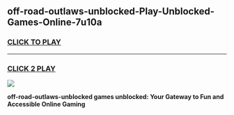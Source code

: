 
## off-road-outlaws-unblocked-Play-Unblocked-Games-Online-7u10a
<h3>
<a href="https://premium76.site?title=off-road-outlaws-unblocked&ref=25A">CLICK TO PLAY</a></h3>
<hr>

<h3>
<a href="https://premium76.site?title=off-road-outlaws-unblocked&ref=25A">CLICK 2 PLAY</a>
  
</h3>

<a href="https://premium76.site?title=off-road-outlaws-unblocked&ref=25A"><img src="https://clearcache.store/games.png"></a>


**off-road-outlaws-unblocked games unblocked: Your Gateway to Fun and Accessible Online Gaming**
